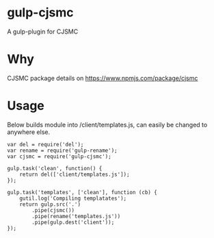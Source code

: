 # gulp-cjsmc

A gulp-plugin for CJSMC

# Why

CJSMC package details on https://www.npmjs.com/package/cjsmc

# Usage

Below builds module into /client/templates.js, can easily be changed to anywhere else.

    var del = require('del');
    var rename = require('gulp-rename');
    var cjsmc = require('gulp-cjsmc');

    gulp.task('clean', function() {
        return del(['client/templates.js']);
    });

    gulp.task('templates', ['clean'], function (cb) {
        gutil.log('Compiling templatates');
        return gulp.src('.')
            .pipe(cjsmc())
            .pipe(rename('templates.js'))
            .pipe(gulp.dest('client'));
    });
